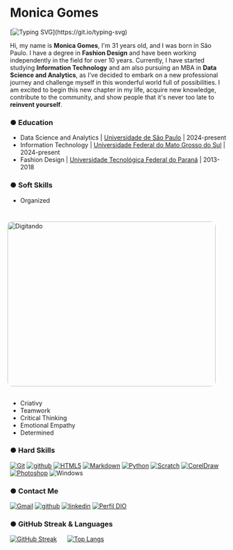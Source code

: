 # **Monica Gomes**

[![Typing SVG](https://readme-typing-svg.herokuapp.com?font=Annie+Use+Your+Telescope&size=30&pause=1000&color=9C46BD&center=true&vCenter=true&width=1000&lines=Welcome+to+my+GitHub!)](https://git.io/typing-svg)

Hi, my name is **Monica Gomes**, I'm 31 years old, and I was born in São Paulo. I have a degree in **Fashion Design** and have been working independently
in the field for over 10 years. Currently, I have started studying **Information Technology** and am also pursuing an MBA in **Data Science and Analytics**,
as I’ve decided to embark on a new professional journey and challenge myself in this wonderful world full of possibilities. I am excited to begin this
new chapter in my life, acquire new knowledge, contribute to the community, and show people that it's never too late to **reinvent yourself**.

### ● Education
- Data Science and Analytics | [Universidade de São Paulo](https://www.usp.br/) | 2024-present
- Information Technology | [Universidade Federal do Mato Grosso do Sul](https://www.ufms.br/) | 2024-present
- Fashion Design | [Universidade Tecnológica Federal do Paraná](https://www.utfpr.edu.br/) | 2013-2018

### ● Soft Skills   
- Organized  <img align="right" style="padding:30px; height:380px; width:480px; border-radius:40px; margin-top:10px;" alt="Digitando" src="https://media.tenor.com/IF2JdxzmyN4AAAAi/coding-girl.gif">
- Criativy
- Teamwork
- Critical Thinking
- Emotional Empathy
- Determined

### ● Hard Skills

[![Git](https://img.shields.io/badge/-Git?style=flat&logo=git&logoColor=%23F05032&label=Git&labelColor=%23000000&color=%23000000)](https://git-scm.com/doc)
[![github](https://img.shields.io/badge/-github?style=flat&logo=github&label=GitHub&labelColor=%23000000&color=%23000000)](https://docs.github.com/)
[![HTML5](https://img.shields.io/badge/-Html?logo=html5&logoColor=%23E34F26&label=HTML5&labelColor=black&color=black)](https://www.w3.org/TR/2011/WD-html5-20110405/)
[![Markdown](https://img.shields.io/badge/Markdown-000000?style=flat&logo=markdown&logoColor=white)](https://www.markdownguide.org/)
[![Python](https://img.shields.io/badge/Python-000000?style=flat&logo=python&logoColor=ffdd54)](https://www.python.org/)
[![Scratch](https://img.shields.io/badge/-Scratch?style=flat&logo=scratch&logoColor=orange&label=Scratch&labelColor=%23000000&color=%23000000)](https://scratch.mit.edu/)
[![CorelDraw](https://img.shields.io/badge/-CorelDraw?style=flat&logo=coreldraw&logoColor=brightgreen&label=CorelDraw&labelColor=%23000000&color=%23000000)](https://www.coreldraw.com/br/learn/how-to/)
[![Photoshop](https://img.shields.io/badge/-PHOTOSHOP?style=flat&logo=adobephotoshop&logoColor=%2331A8FF&label=Adobe%20Photoshop&labelColor=%23000000&color=%23000000)](https://www.adobe.com/br/products/photoshop/)
![Windows](https://img.shields.io/badge/Windows-000?style=flat&logo=windows&logoColor=2CA5E0)

### ● Contact Me
[![Gmail](https://img.shields.io/badge/-Gmail?style=flat&logo=gmail&logoColor=%23EA4335&label=Gmail&labelColor=%23000000&color=%23000000)](monica.g@ufms.br)
[![github](https://img.shields.io/badge/-github?style=flat&logo=github&label=GitHub&labelColor=%23181717&color=%23181717)](https://github.com/monigomes)
[![linkedin](https://img.shields.io/badge/-linkedln?style=flat&logo=linkedin&label=Linkedln&labelColor=%230A66C2&color=%230A66C2)](https://linkedin.com/in/monigomes)
[![Perfil DIO](https://img.shields.io/badge/-Perfil%20na%20DIO-30A3DC?style=flat)](https://www.dio.me/users/monicag_souza)

### ● GitHub Streak & Languages
[![GitHub Streak](https://streak-stats.demolab.com?user=monigomes&theme=midnight-purple)](https://git.io/streak-stats) &nbsp;&nbsp;&nbsp;&nbsp; [![Top Langs](https://github-readme-stats.vercel.app/api/top-langs/?username=monigomes&layout=compact&theme=midnight-purple)](https://github.com/monigomes/github-readme-stats)


